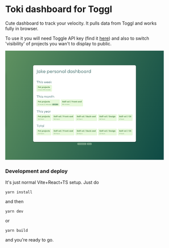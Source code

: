 # Toki dashboard for Toggl

Cute dashboard to track your velocity. It pulls data from Toggl and works fully in browser.

To use it you will need Toggle API key (find it [here](https://track.toggl.com/profile)) and also to switch 'visibility' of projects you wan't to display to public.

![screenshot](/screenshot.png)


### Development and deploy

It's just normal Vite+React+TS setup. Just do

```
yarn install
```

and then 

```
yarn dev
```

or 

```
yarn build
```

and you're ready to go.